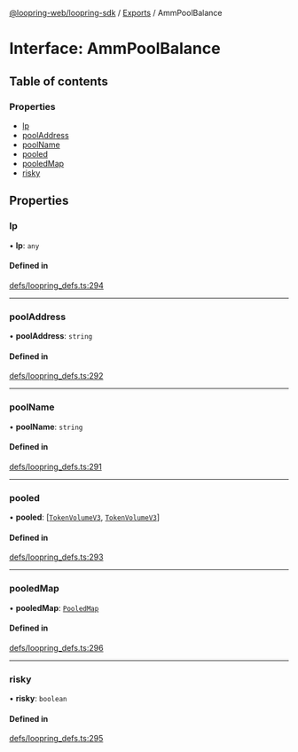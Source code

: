 [@loopring-web/loopring-sdk](../README.md) / [Exports](../modules.md) / AmmPoolBalance

# Interface: AmmPoolBalance

## Table of contents

### Properties

- [lp](AmmPoolBalance.md#lp)
- [poolAddress](AmmPoolBalance.md#pooladdress)
- [poolName](AmmPoolBalance.md#poolname)
- [pooled](AmmPoolBalance.md#pooled)
- [pooledMap](AmmPoolBalance.md#pooledmap)
- [risky](AmmPoolBalance.md#risky)

## Properties

### lp

• **lp**: `any`

#### Defined in

[defs/loopring_defs.ts:294](https://github.com/Loopring/loopring_sdk/blob/81e0b16/src/defs/loopring_defs.ts#L294)

___

### poolAddress

• **poolAddress**: `string`

#### Defined in

[defs/loopring_defs.ts:292](https://github.com/Loopring/loopring_sdk/blob/81e0b16/src/defs/loopring_defs.ts#L292)

___

### poolName

• **poolName**: `string`

#### Defined in

[defs/loopring_defs.ts:291](https://github.com/Loopring/loopring_sdk/blob/81e0b16/src/defs/loopring_defs.ts#L291)

___

### pooled

• **pooled**: [[`TokenVolumeV3`](TokenVolumeV3.md), [`TokenVolumeV3`](TokenVolumeV3.md)]

#### Defined in

[defs/loopring_defs.ts:293](https://github.com/Loopring/loopring_sdk/blob/81e0b16/src/defs/loopring_defs.ts#L293)

___

### pooledMap

• **pooledMap**: [`PooledMap`](PooledMap.md)

#### Defined in

[defs/loopring_defs.ts:296](https://github.com/Loopring/loopring_sdk/blob/81e0b16/src/defs/loopring_defs.ts#L296)

___

### risky

• **risky**: `boolean`

#### Defined in

[defs/loopring_defs.ts:295](https://github.com/Loopring/loopring_sdk/blob/81e0b16/src/defs/loopring_defs.ts#L295)
